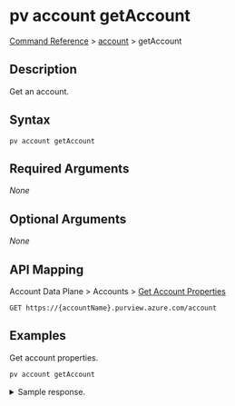 # pv account getAccount
[Command Reference](../../../README.md#command-reference) > [account](./main.md) > getAccount

## Description
Get an account.

## Syntax
```
pv account getAccount
```

## Required Arguments
*None*

## Optional Arguments
*None*

## API Mapping
Account Data Plane > Accounts > [Get Account Properties](https://docs.microsoft.com/en-us/rest/api/purview/accountdataplane/accounts/get-account-properties)
```
GET https://{accountName}.purview.azure.com/account
```

## Examples
Get account properties.
```powershell
pv account getAccount
```

<details><summary>Sample response.</summary>
<p>

```json
{
    "id": "/subscriptions/YOUR_SUBSCRIPTION_ID/resourceGroups/YOUR_RESOURCE_GROUP/providers/Microsoft.Purview/accounts/YOUR_PURVIEW_ACCOUNT_NAME",
    "identity": {
        "principalId": "YOUR_PRINCIPAL_ID",
        "tenantId": "YOUR_TENANT_ID",
        "type": "SystemAssigned"
    },
    "location": "westeurope",
    "name": "YOUR_PURVIEW_ACCOUNT_NAME",
    "properties": {
        "cloudConnectors": {
            "awsExternalId": "YOUR_AWS_EXTERNAL_ID"
        },
        "createdAt": "2022-02-23T09:46:46.2381767Z",
        "createdBy": "EMAIL@DOMAIN.COM",
        "createdByObjectId": "AZURE_AD_OBJECT_ID",
        "endpoints": {
            "catalog": "https://YOUR_PURVIEW_ACCOUNT_NAME.purview.azure.com/catalog",
            "guardian": "https://YOUR_PURVIEW_ACCOUNT_NAME.purview.azure.com/guardian",
            "scan": "https://YOUR_PURVIEW_ACCOUNT_NAME.purview.azure.com/scan"
        },
        "friendlyName": "YOUR_FRIENDLY_PURVIEW_ACCOUNT_NAME",
        "managedResourceGroupName": "managed-rg-YOUR_PURVIEW_ACCOUNT_NAME",
        "managedResources": {
            "eventHubNamespace": "/subscriptions/YOUR_SUBSCRIPTION_ID/resourceGroups/managed-rg-YOUR_PURVIEW_ACCOUNT_NAME/providers/Microsoft.EventHub/namespaces/YOUR_EVENT_HUB",
            "resourceGroup": "/subscriptions/YOUR_SUBSCRIPTION_ID/resourceGroups/managed-rg-YOUR_PURVIEW_ACCOUNT_NAME",
            "storageAccount": "/subscriptions/YOUR_SUBSCRIPTION_ID/resourceGroups/managed-rg-YOUR_PURVIEW_ACCOUNT_NAME/providers/Microsoft.Storage/storageAccounts/YOUR_STORAGE_ACCOUNT"
        },
        "privateEndpointConnections": [],
        "provisioningState": "Succeeded",
        "publicNetworkAccess": "Enabled"
    },
    "sku": {
        "capacity": 1,
        "name": "Standard"
    },
    "systemData": {
        "createdAt": "2022-02-23T09:46:46.2381767Z",
        "createdBy": "EMAIL@DOMAIN.COM",
        "createdByType": "User",
        "lastModifiedAt": "2022-02-23T09:46:46.2381767Z",
        "lastModifiedBy": "EMAIL@DOMAIN.COM",
        "lastModifiedByType": "User"
    },
    "tags": {},
    "type": "Microsoft.Purview/accounts"
}
```
</p>
</details>